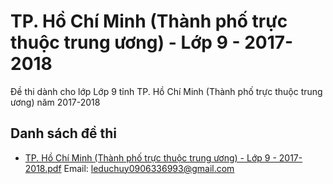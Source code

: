 # TP. Hồ Chí Minh (Thành phố trực thuộc trung ương) - Lớp 9 - 2017-2018

Đề thi dành cho lớp Lớp 9 tỉnh TP. Hồ Chí Minh (Thành phố trực thuộc trung ương) năm 2017-2018

## Danh sách đề thi

- [TP. Hồ Chí Minh (Thành phố trực thuộc trung ương) - Lớp 9 - 2017-2018.pdf](TP.%20Hồ%20Chí%20Minh%20(Thành%20phố%20trực%20thuộc%20trung%20ương)%20-%20Lớp%209%20-%202017-2018.pdf)
Email: leduchuy0906336993@gmail.com

